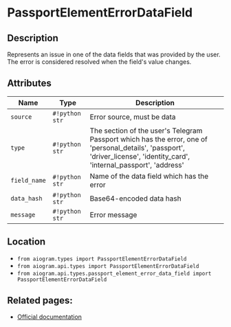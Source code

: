 # PassportElementErrorDataField

## Description

Represents an issue in one of the data fields that was provided by the user. The error is considered resolved when the field's value changes.


## Attributes

| Name | Type | Description |
| - | - | - |
| `source` | `#!python str` | Error source, must be data |
| `type` | `#!python str` | The section of the user's Telegram Passport which has the error, one of 'personal_details', 'passport', 'driver_license', 'identity_card', 'internal_passport', 'address' |
| `field_name` | `#!python str` | Name of the data field which has the error |
| `data_hash` | `#!python str` | Base64-encoded data hash |
| `message` | `#!python str` | Error message |



## Location

- `from aiogram.types import PassportElementErrorDataField`
- `from aiogram.api.types import PassportElementErrorDataField`
- `from aiogram.api.types.passport_element_error_data_field import PassportElementErrorDataField`

## Related pages:

- [Official documentation](https://core.telegram.org/bots/api#passportelementerrordatafield)
